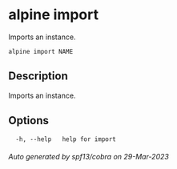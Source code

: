 # alpine import

Imports an instance.

```
alpine import NAME
```

## Description

Imports an instance.

## Options

```
  -h, --help   help for import
```

###### Auto generated by spf13/cobra on 29-Mar-2023

